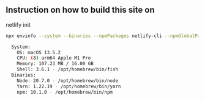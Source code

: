 ## Instruction on how to build this site on

netlify init

```bash
npx envinfo --system --binaries --npmPackages netlify-cli --npmGlobalPackages netlify-cli

  System:
    OS: macOS 13.5.2
    CPU: (8) arm64 Apple M1 Pro
    Memory: 107.23 MB / 16.00 GB
    Shell: 3.6.1 - /opt/homebrew/bin/fish
  Binaries:
    Node: 20.7.0 - /opt/homebrew/bin/node
    Yarn: 1.22.19 - /opt/homebrew/bin/yarn
    npm: 10.1.0 - /opt/homebrew/bin/npm
```
